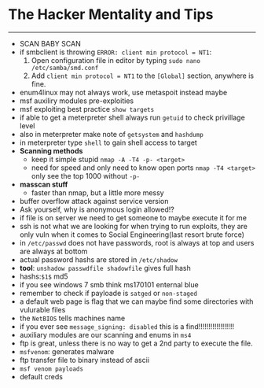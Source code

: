 # **The Hacker Mentality and Tips**
---
- SCAN BABY SCAN
- if smbclient is throwing `ERROR: client min protocol = NT1`:
    1. Open configuration file in editor by typing `sudo nano /etc/samba/smd.conf`
    1. Add `client min protocol = NT1` to the `[Global]` section, anywhere is fine.
- enum4linux may not always work, use metaspoit instead maybe
- msf auxiliry modules pre-exploities
- msf exploiting best practice `show targets`
- if able to get a meterpreter shell always run `getuid` to check privillage level
- also in meterpreter make note of `getsystem` and `hashdump`
- in meterpreter type `shell` to gain shell access to target
- **Scanning methods**
    - keep it simple stupid `nmap -A -T4 -p- <target>`
    - need for speed and only need to know open ports `nmap -T4 <target>` only see the top 1000 without `-p-`
- **masscan stuff**
    - faster than nmap, but a little more messy
- buffer overflow attack against service version
- Ask yourself, why is anonymous login allowed!?
- if file is on server we need to get someone to maybe execute it for me
- ssh is not what we are looking for when trying to run exploits, they are only vuln when it comes to Social Engineering(last resort brute force)
- in `/etc/passwd` does not have passwords, root is always at top and users are always at bottom
- actual password hashs are stored in `/etc/shadow`
- **tool**: `unshadow passwdfile shadowfile` gives full hash
- hashs:`$1$` md5
- if you see windows 7 smb think ms170101 enternal blue
- remember to check if payloade is `satged` or `non-staged`
- a default web page is flag that we can maybe find some directories with vulurable files
- the `NetBIOS` tells machines name
- if you ever see `message_signing: disabled` this is a find!!!!!!!!!!!!!!!!!!
- auxiliary modules are our scanning and enums in `ms4`
- ftp is great, unless there is no way to get a 2nd party to execute the file.
- `msfvenom`: generates malware
- ftp transfer file to binary instead of ascii
- `msf venom payloads`
- default creds
